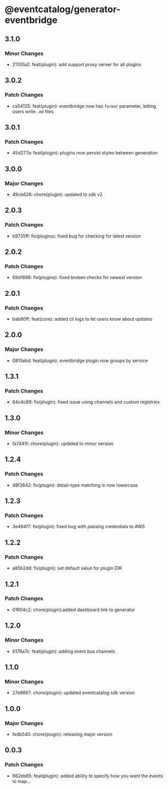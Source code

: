 # @eventcatalog/generator-eventbridge

## 3.1.0

### Minor Changes

- 21100a2: feat(plugin): add support proxy server for all plugins

## 3.0.2

### Patch Changes

- ca54125: feat(plugin): eventbridge now has `format` parameter, letting users write `.md` files

## 3.0.1

### Patch Changes

- 45d277a: feat(plugin): plugins now persist styles between generation

## 3.0.0

### Major Changes

- 49cb626: chore(plugin): updated to sdk v2

## 2.0.3

### Patch Changes

- b9735ff: fix(plugins): fixed bug for checking for latest version

## 2.0.2

### Patch Changes

- 69d1698: fix(plugins): fixed broken checks for newest version

## 2.0.1

### Patch Changes

- bab80ff: feat(core): added cli logs to let users know about updates

## 2.0.0

### Major Changes

- 0815abd: feat(plugin): eventbridge plugin now groups by service

## 1.3.1

### Patch Changes

- 84c4c89: fix(plugin): fixed issue using channels and custom registries

## 1.3.0

### Minor Changes

- fa7441f: chore(plugin): updated to minor version

## 1.2.4

### Patch Changes

- 48f2642: fix(plugin): detail-type matching is now lowercase

## 1.2.3

### Patch Changes

- 3e464f7: fix(plugin): fixed bug with passing credentials to AWS

## 1.2.2

### Patch Changes

- a85b2dd: fix(plugin): set default value for plugin DIR

## 1.2.1

### Patch Changes

- 01604c2: chore(plugin):added dashboard link to generator

## 1.2.0

### Minor Changes

- 6176a7c: feat(plugin): adding event bus channels

## 1.1.0

### Minor Changes

- 27e8667: chore(plugin): updated eventcatalog sdk version

## 1.0.0

### Major Changes

- fedb540: chore(plugin): releasing major version

## 0.0.3

### Patch Changes

- 662eb65: feat(plugin): added ability to specify how you want the events to map…
